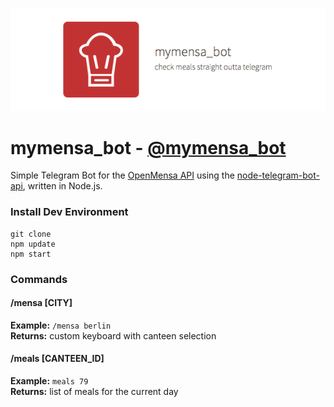 <p align="center">
<img src="profile_photo/bunner.png"/>
</p>

# mymensa_bot - <a href="http://telegram.me/mymensa_bot">@mymensa_bot</a>

Simple Telegram Bot for the <a href="https://openmensa.org">OpenMensa API</a> using the <a href="https://github.com/yagop/node-telegram-bot-api">node-telegram-bot-api</a>, written in Node.js.


### Install Dev Environment
```
git clone
npm update
npm start
```

### Commands
#### /mensa [CITY]
**Example:** `/mensa berlin` <br>
**Returns:** custom keyboard with canteen selection
#### /meals [CANTEEN_ID]
**Example:** `meals 79` <br>
**Returns:** list of meals for the current day